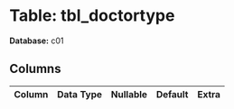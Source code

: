 # Table: tbl_doctortype

**Database:** c01

## Columns

| Column | Data Type | Nullable | Default | Extra |
|--------|-----------|----------|---------|-------|
